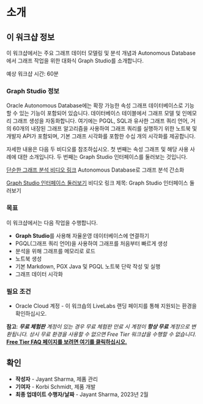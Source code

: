 # 소개

## 이 워크샵 정보

이 워크샵에서는 주요 그래프 데이터 모델링 및 분석 개념과 Autonomous Database에서 그래프 작업을 위한 대화식 Graph Studio를 소개합니다.

예상 워크샵 시간: 60분

### Graph Studio 정보

Oracle Autonomous Database에는 확장 가능한 속성 그래프 데이터베이스로 기능할 수 있는 기능이 포함되어 있습니다. 데이터베이스 테이블에서 그래프 모델 및 인메모리 그래프 생성을 자동화합니다. 여기에는 PGQL, SQL과 유사한 그래프 쿼리 언어, 거의 60개의 내장된 그래프 알고리즘을 사용하여 그래프 쿼리를 실행하기 위한 노트북 및 개발자 API가 포함되며, 기본 그래프 시각화를 포함한 수십 개의 시각화를 제공합니다.

자세한 내용은 다음 두 비디오를 참조하십시오. 첫 번째는 속성 그래프 및 해당 사용 사례에 대한 소개입니다. 두 번째는 Graph Studio 인터페이스를 둘러보는 것입니다.

[단순한 그래프 분석 비디오 링크](youtube:v55hU30Mb0s) Autonomous Database로 그래프 분석 간소화

[Graph Studio 인터페이스 둘러보기](youtube:URdchKSsy3E) 비디오 링크 제목: Graph Studio 인터페이스 둘러보기

### 목표

이 워크샵에서는 다음 작업을 수행합니다.

*   **Graph Studio**를 사용해 자율운영 데이터베이스에 연결하기
*   PGQL(그래프 쿼리 언어)을 사용하여 그래프를 처음부터 빠르게 생성
*   분석을 위해 그래프를 메모리로 로드
*   노트북 생성
*   기본 Markdown, PGX Java 및 PGQL 노트북 단락 작성 및 실행
*   그래프 데이터 시각화

### 필요 조건

*   Oracle Cloud 계정 - 이 워크숍의 LiveLabs 랜딩 페이지를 통해 지원되는 환경을 확인하십시오.

**참고**: _**무료 체험판** 계정이 있는 경우 무료 체험판 만료 시 계정이 **항상 무료** 계정으로 변환됩니다. 상시 무료 환경을 사용할 수 없으면 Free Tier 워크샵을 수행할 수 없습니다._ **[Free Tier FAQ 페이지를 보려면 여기를 클릭하십시오.](https://www.oracle.com/cloud/free/faq.html)**

## 확인

*   **작성자** - Jayant Sharma, 제품 관리
*   **기여자** - Korbi Schmidt, 제품 개발
*   **최종 업데이트 수행자/날짜** - Jayant Sharma, 2023년 2월